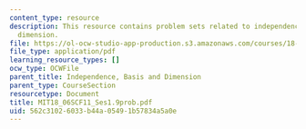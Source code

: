 ```yaml
---
content_type: resource
description: This resource contains problem sets related to independence, basis, and
  dimension.
file: https://ol-ocw-studio-app-production.s3.amazonaws.com/courses/18-06sc-linear-algebra-fall-2011/562c31026033b44a05491b57834a5a0e_MIT18_06SCF11_Ses1.9prob.pdf
file_type: application/pdf
learning_resource_types: []
ocw_type: OCWFile
parent_title: Independence, Basis and Dimension
parent_type: CourseSection
resourcetype: Document
title: MIT18_06SCF11_Ses1.9prob.pdf
uid: 562c3102-6033-b44a-0549-1b57834a5a0e
---
```

